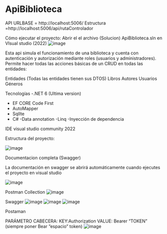 # ApiBiblioteca
API
URLBASE = http://localhost:5006/
Estructura =http://localhost:5006/api/rutaControlador

Cómo ejecutar el proyecto:
Abrir el el archivo (Solucion) ApiBiblioteca.sln en VIsual studio (2022)
![image](https://user-images.githubusercontent.com/54281827/195437936-73cc1f9c-9826-4eae-879a-047c3bb45df4.png)


Esta api simula el funcionamiento de una biblioteca y cuenta con autenticación y autorización mediante roles (usuarios y administradores).
Permite hacer todas las acciones básicas de un CRUD en todas las entidades:

Entidades (Todas las entidades tienen sus DTOS)
Libros
Autores
Usuarios
Géneros

Tecnologías 
-.NET 6 (Ultima version)
- EF CORE Code First
- AutoMapper
- SqlIte
- C#
-Data annotation
-Linq
-Inyección de dependencia 

IDE
visual studio community 2022

Estructura del proyecto: 

![image](https://user-images.githubusercontent.com/54281827/195429768-d4963081-8ee1-48ae-80db-89c5e8734ecb.png)

Documentacion completa (Swagger)

La documentación en swagger se abrirá automáticamente cuando ejecutes el proyecto en visual studio 

![image](https://user-images.githubusercontent.com/54281827/195430987-916f6aa5-6adf-4948-a0b5-3d79ddbe880d.png)

Postman Collection
![image](https://user-images.githubusercontent.com/54281827/195432557-446780e4-d3e6-4952-a30a-8f57cdc6bbcc.png)


Swagger
![image](https://user-images.githubusercontent.com/54281827/195430522-1287f54c-d393-470b-932e-f13cc293650b.png)
![image](https://user-images.githubusercontent.com/54281827/195430694-5386b973-d406-4139-aae9-7da2ef7e8862.png)
![image](https://user-images.githubusercontent.com/54281827/195430758-99d0003d-a4e3-4fc2-918e-238d7ad959bd.png)

Postaman

PARÁMETRO CABECERA:
KEY:Authorization
VALUE: Bearer “TOKEN” (siempre poner Bear ”espacio” token)
![image](https://user-images.githubusercontent.com/54281827/195431144-dbbe71d0-49fc-4fbb-9a76-427b19c137cb.png)

